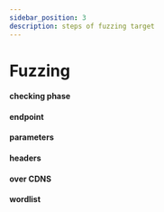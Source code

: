 ```yaml
---
sidebar_position: 3
description: steps of fuzzing target
---
```


# Fuzzing 
  #### checking phase 
  #### endpoint 
  #### parameters 
  #### headers 
  #### over CDNS
  #### wordlist